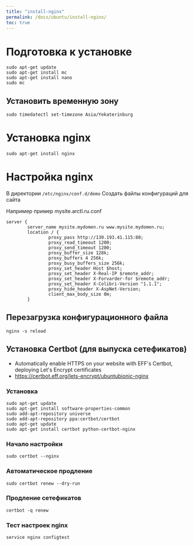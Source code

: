 ```yaml
---
title: "install-nginx"
permalink: /docs/ubuntu/install-nginx/
toc: true
---
```


# Подготовка к установке

```
sudo apt-get update    
sudo apt-get install mc
sudo apt-get install nano
sudo mc			
```

## Установить временную зону

```
sudo timedatectl set-timezone Asia/Yekaterinburg
```

# Установка nginx

```
sudo apt-get install nginx
```		

# Настройка nginx

В директории `/etc/nginx/conf.d/demo`
Создать файлы конфигураций для сайта

Например пример mysite.arctl.ru.conf	   	
```
server {
		server_name mysite.mydomen.ru www.mysite.mydomen.ru;
		location / {
				proxy_pass http://130.193.41.115:80;
				proxy_read_timeout 1200;
				proxy_send_timeout 1200;
				proxy_buffer_size 128k;
				proxy_buffers 4 256k;
				proxy_busy_buffers_size 256k;
				proxy_set_header Host $host;
				proxy_set_header X-Real-IP $remote_addr;
				proxy_set_header X-Forvarder-for $remote_addr;
				proxy_set_header X-Colibri-Version "1.1.1";
				proxy_hide_header X-AspNet-Version;
				client_max_body_size 0m;
		}
```

## Перезагрузка конфигурационного файла  

```
nginx -s reload
```

## Установка Сertbot (для выпуска сетефикатов)

  - Automatically enable HTTPS on your website with EFF's Certbot, deploying Let's Encrypt certificates
  - https://certbot.eff.org/lets-encrypt/ubuntubionic-nginx

### Установка

```
sudo apt-get update
sudo apt-get install software-properties-common
sudo add-apt-repository universe
sudo add-apt-repository ppa:certbot/certbot
sudo apt-get update
sudo apt-get install certbot python-certbot-nginx
```

### Начало настройки

```
sudo certbot --nginx
```

### Автоматическое продление

```
sudo certbot renew --dry-run
```

### Продление сетефикатов

```
certbot -q renew
```

### Тест настроек nginx

```
service nginx configtest
```
